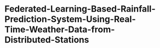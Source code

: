 # Federated-Learning-Based-Rainfall-Prediction-System-Using-Real-Time-Weather-Data-from-Distributed-Stations

